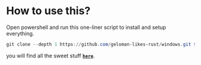 # How to use this?

Open powershell and run this one-liner script to install and setup everything.
```ps1
git clone --depth 1 https://github.com/geloman-likes-rust/windows.git $HOME\dotfiles && $HOME\dotfiles\setup.ps1
```


you will find all the sweet stuff [**`here`**](handy-scripts/USAGE.md).

